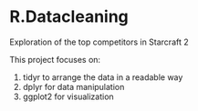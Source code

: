 # R.Datacleaning
Exploration of the top competitors in Starcraft 2

This project focuses on:

1. tidyr to arrange the data in a readable way
2. dplyr for data manipulation
3. ggplot2 for visualization
